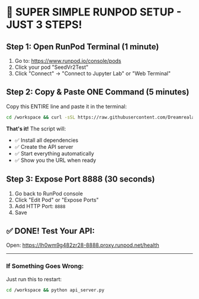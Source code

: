 # 🚀 SUPER SIMPLE RUNPOD SETUP - JUST 3 STEPS!

## Step 1: Open RunPod Terminal (1 minute)
1. Go to: https://www.runpod.io/console/pods
2. Click your pod "SeedVr2Test"
3. Click "Connect" → "Connect to Jupyter Lab" or "Web Terminal"

## Step 2: Copy & Paste ONE Command (5 minutes)
Copy this ENTIRE line and paste it in the terminal:

```bash
cd /workspace && curl -sSL https://raw.githubusercontent.com/Dreamrealai/SeedVr2Test/main/runpod/easy_install.sh | bash
```

**That's it!** The script will:
- ✅ Install all dependencies
- ✅ Create the API server
- ✅ Start everything automatically
- ✅ Show you the URL when ready

## Step 3: Expose Port 8888 (30 seconds)
1. Go back to RunPod console
2. Click "Edit Pod" or "Expose Ports"
3. Add HTTP Port: `8888`
4. Save

## ✅ DONE! Test Your API:
Open: https://lh0wm9g482zr28-8888.proxy.runpod.net/health

---

### If Something Goes Wrong:
Just run this to restart:
```bash
cd /workspace && python api_server.py
```